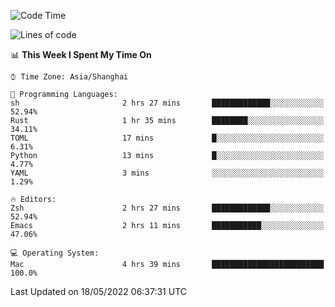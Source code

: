 <!--START_SECTION:waka-->
![Code Time](http://img.shields.io/badge/Code%20Time-711%20hrs%2018%20mins-blue)

![Lines of code](https://img.shields.io/badge/From%20Hello%20World%20I%27ve%20Written-22%20Thousand%20lines%20of%20code-blue)

📊 **This Week I Spent My Time On** 

```text
⌚︎ Time Zone: Asia/Shanghai

💬 Programming Languages: 
sh                       2 hrs 27 mins       █████████████░░░░░░░░░░░░   52.94% 
Rust                     1 hr 35 mins        ████████░░░░░░░░░░░░░░░░░   34.11% 
TOML                     17 mins             █░░░░░░░░░░░░░░░░░░░░░░░░   6.31% 
Python                   13 mins             █░░░░░░░░░░░░░░░░░░░░░░░░   4.77% 
YAML                     3 mins              ░░░░░░░░░░░░░░░░░░░░░░░░░   1.29%

🔥 Editors: 
Zsh                      2 hrs 27 mins       █████████████░░░░░░░░░░░░   52.94% 
Emacs                    2 hrs 11 mins       ███████████░░░░░░░░░░░░░░   47.06%

💻 Operating System: 
Mac                      4 hrs 39 mins       █████████████████████████   100.0%

```


 Last Updated on 18/05/2022 06:37:31 UTC
<!--END_SECTION:waka-->
